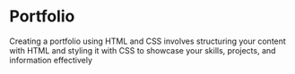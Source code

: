 # Portfolio
Creating a portfolio using HTML and CSS involves structuring your content with HTML and styling it with CSS to showcase your skills, projects, and information effectively

